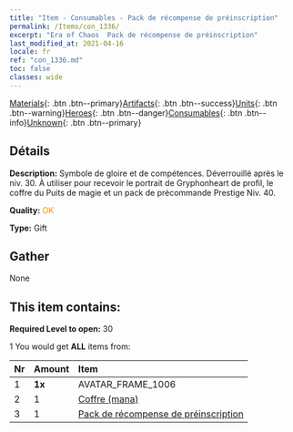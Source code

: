 ```yaml
---
title: "Item - Consumables - Pack de récompense de préinscription"
permalink: /Items/con_1336/
excerpt: "Era of Chaos  Pack de récompense de préinscription"
last_modified_at: 2021-04-16
locale: fr
ref: "con_1336.md"
toc: false
classes: wide
---
```

 [Materials](/fr/Items/){: .btn .btn--primary}[Artifacts](/fr/Items/Artifacts/){: .btn .btn--success}[Units](/fr/Items/Units/){: .btn .btn--warning}[Heroes](/fr/Items/Heroes/){: .btn .btn--danger}[Consumables](/fr/Items/Consumables/){: .btn .btn--info}[Unknown](/fr/Items/Unknown/){: .btn .btn--primary}

## Détails
 **Description:** Symbole de gloire et de compétences. Déverrouillé après le niv. 30. À utiliser pour recevoir le portrait de Gryphonheart de profil, le coffre du Puits de magie et un pack de précommande Prestige Niv. 40.

 **Quality:** <span style="color: #FF8C00">OK</span>

 **Type:** Gift

## Gather

  None

## This item contains:

 **Required Level to open:** 30

 1 You would get **ALL** items  from:

  | Nr | Amount |     Item    |
  |:---|:-------|:------------|
  | 1 |  **1x** | AVATAR_FRAME_1006 |  | 
  | 2 | 1 | [Coffre (mana)](/fr/Items/con_1335/) |  | 
  | 3 | 1 | [Pack de récompense de préinscription](/fr/Items/con_1337/) |  | 
